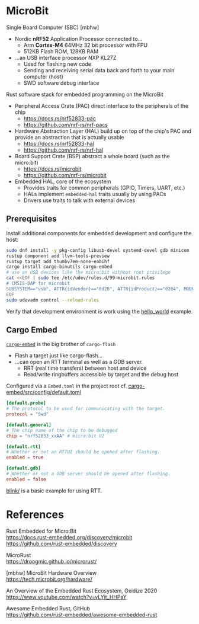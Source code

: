 
# MicroBit

Single Board Computer (SBC) [mbhw]

* Nordic **nRF52** Application Processor connected to...
  - Arm **Cortex-M4** 64MHz 32 bit processor with FPU
  - 512KB Flash ROM, 128KB RAM
* ...an USB interface processor NXP KL27Z
  - Used for flashing new code
  - Sending and receiving serial data back and forth to your main computer (host)
  - SWD software debug interface

Rust software stack for embedded programming on the MicroBit

* Peripheral Access Crate (PAC) direct interface to the peripherals of the chip
  - <https://docs.rs/nrf52833-pac>
  - <https://github.com/nrf-rs/nrf-pacs>
* Hardware Abstraction Layer (HAL)  build up on top of the chip's PAC and
  provide an abstraction that is actually usable
  - <https://docs.rs/nrf52833-hal>
  - <https://github.com/nrf-rs/nrf-hal>
* Board Support Crate (BSP) abstract a whole board (such as the micro:bit)
  - <https://docs.rs/microbit>
  - <https://github.com/nrf-rs/microbit>
* Embedded HAL, core of the ecosystem
  - Provides traits for common peripherals (GPIO, Timers, UART, etc.)
  - HALs implement `embedded-hal` traits usually by using PACs
  - Drivers use traits to talk with external devices


## Prerequisites

Install additional components for embedded development and configure the host:

```bash
sudo dnf install -y pkg-config libusb-devel systemd-devel gdb minicom
rustup component add llvm-tools-preview
rustup target add thumbv7em-none-eabihf
cargo install cargo-binutils cargo-embed
# use an USB devices like the micro:bit without root privilege
cat <<EOF | sudo tee /etc/udev/rules.d/99-microbit.rules
# CMSIS-DAP for microbit
SUBSYSTEM=="usb", ATTR{idVendor}=="0d28", ATTR{idProduct}=="0204", MODE:="666"
EOF
sudo udevadm control --reload-rules
```

Verify that development environment is work using the [hello_world](hello_world) example.


## Cargo Embed

[`cargo-embed`][embed] is the big brother of `cargo-flash`


[embed]: <https://docs.rs/crate/cargo-embed>

* Flash a target just like cargo-flash...
* ...can open an RTT terminal as well as a GDB server.
  - RRT (real time transfers) between host and device
  - Read/write ringbuffers accessible by target and the debug host

Configured via a `Embed.toml` in the project root cf. [cargo-embed/src/config/default.toml](https://github.com/probe-rs/cargo-embed/blob/master/src/config/default.toml)


```toml
[default.probe]
# The protocol to be used for communicating with the target.
protocol = "Swd"

[default.general]
# The chip name of the chip to be debugged
chip = "nrf52833_xxAA" # micro:bit V2

[default.rtt]
# Whether or not an RTTUI should be opened after flashing.
enabled = true

[default.gdb]
# Whether or not a GDB server should be opened after flashing.
enabled = false
```

[blink/](blink/) is a basic example for using RTT.


# References

Rust Embedded for Micro:Bit  
<https://docs.rust-embedded.org/discovery/microbit>  
<https://github.com/rust-embedded/discovery>

MicroRust  
<https://droogmic.github.io/microrust/>

[mbhw] MicroBit Hardware Overview  
<https://tech.microbit.org/hardware/>

An Overview of the Embedded Rust Ecosystem, Oxidize 2020  
<https://www.youtube.com/watch?v=vLYit_HHPaY>

Awesome Embedded Rust, GitHub  
<https://github.com/rust-embedded/awesome-embedded-rust>